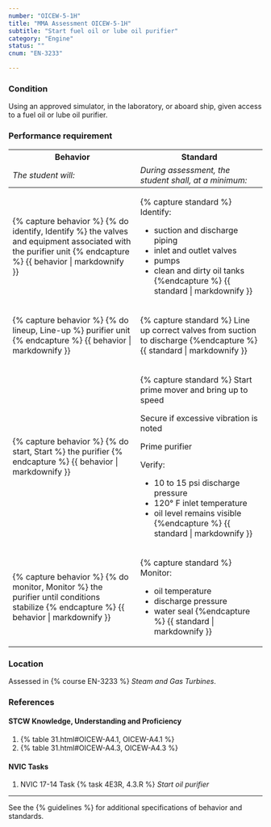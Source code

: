 ```yaml
---
number: "OICEW-5-1H"
title: "MMA Assessment OICEW-5-1H"
subtitle: "Start fuel oil or lube oil purifier"
category: "Engine"
status: ""
cnum: "EN-3233"

---
```

### Condition

Using an approved simulator, in the laboratory, or aboard ship, given access to a fuel oil or lube oil purifier.

### Performance requirement 

<table width='100%' class='Guidelines'>
 <thead>
 <tr>
     <th class='thirty'>Behavior</th>
     <th class='seventy'>Standard</th>
 </tr>
 <tr>
     <td><em>The student will:</em></td>
     <td><em>During assessment, the student shall, at a minimum:</em></td>
 </tr>
 </thead>
 <tbody>
 

<tr><td>

{% capture behavior %}
{% do identify, Identify %} the valves and equipment associated with the purifier unit
{% endcapture %}
{{ behavior | markdownify }}

</td><td>

{% capture standard %}
Identify:

  * suction and discharge piping
  * inlet and outlet valves
  * pumps
  * clean and dirty oil tanks
{%endcapture %}
{{ standard | markdownify }}

</td></tr>



<tr><td>

{% capture behavior %}
{% do lineup, Line-up %} purifier unit
{% endcapture %}
{{ behavior | markdownify }}

</td><td>

{% capture standard %}
Line up correct valves from suction to discharge
{%endcapture %}
{{ standard | markdownify }}

</td></tr>



<tr><td>

{% capture behavior %}
{% do start, Start %} the purifier
{% endcapture %}
{{ behavior | markdownify }}

</td><td>

{% capture standard %}
Start prime mover and bring up to speed

Secure if excessive vibration is noted

Prime purifier

Verify:

  * 10 to 15 psi discharge pressure
  * 120° F inlet temperature
  * oil level remains visible
{%endcapture %}
{{ standard | markdownify }}

</td></tr>



<tr><td>

{% capture behavior %}
{% do monitor, Monitor %} the purifier until conditions stabilize
{% endcapture %}
{{ behavior | markdownify }}

</td><td>

{% capture standard %}
Monitor:

  * oil temperature
  * discharge pressure
  * water seal
{%endcapture %}
{{ standard | markdownify }}

</td></tr>



 </tbody>
 </table>

### Location

Assessed in  {% course  EN-3233 %}  *Steam and Gas Turbines*.

### References

#### STCW Knowledge, Understanding and Proficiency

1. {% table 31.html#OICEW-A4.1, OICEW-A4.1 %}
1. {% table 31.html#OICEW-A4.3, OICEW-A4.3 %}


#### NVIC Tasks

1. NVIC 17-14 Task {% task 4E3R, 4.3.R %} *Start oil purifier*



***



See the {% guidelines %} for additional specifications of behavior and standards.